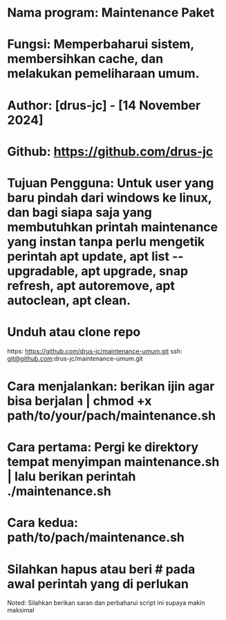 # Nama program: Maintenance Paket
# Fungsi: Memperbaharui sistem, membersihkan cache, dan melakukan pemeliharaan umum.
# Author: [drus-jc] - [14 November 2024]
# Github: https://github.com/drus-jc
# Tujuan Pengguna: Untuk user yang baru pindah dari windows ke linux, dan bagi siapa saja yang membutuhkan printah maintenance yang instan tanpa perlu mengetik perintah apt update, apt list --upgradable, apt upgrade, snap refresh, apt autoremove, apt autoclean, apt clean.
 
# Unduh atau clone repo
https: https://github.com/drus-jc/maintenance-umum.git 
ssh: git@github.com:drus-jc/maintenance-umum.git
# Cara menjalankan: berikan ijin agar bisa berjalan | chmod +x path/to/your/pach/maintenance.sh
# Cara pertama: Pergi ke direktory tempat menyimpan maintenance.sh | lalu berikan perintah ./maintenance.sh
# Cara kedua: path/to/pach/maintenance.sh
# Silahkan hapus atau beri # pada awal perintah yang di perlukan


Noted: Silahkan berikan saran dan perbaharui script ini supaya makin maksimal
